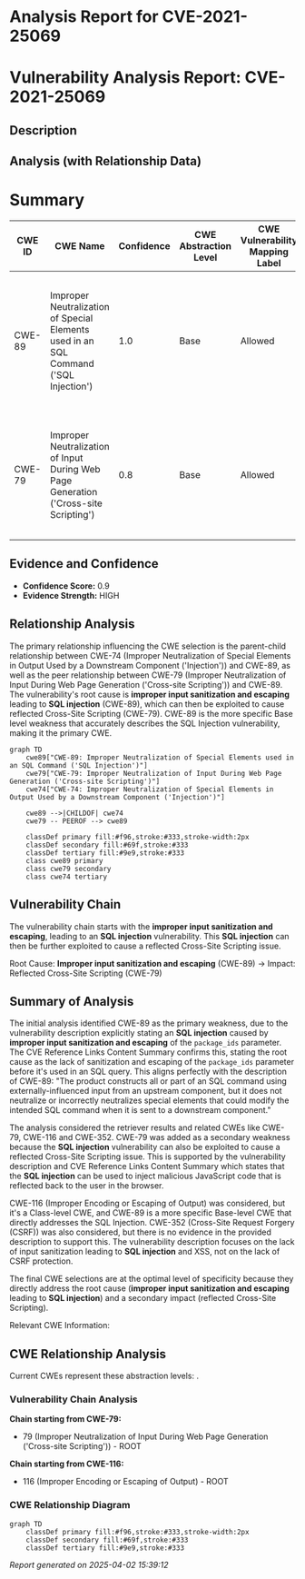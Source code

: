 # Analysis Report for CVE-2021-25069

# Vulnerability Analysis Report: CVE-2021-25069

## Description



## Analysis (with Relationship Data)

# Summary

| CWE ID | CWE Name | Confidence | CWE Abstraction Level | CWE Vulnerability Mapping Label | CWE-Vulnerability Mapping Notes |
|---|---|---|---|---|---|
| CWE-89 | Improper Neutralization of Special Elements used in an SQL Command ('SQL Injection') | 1.0 | Base | Allowed | Primary CWE. The vulnerability stems from **improper input sanitization and escaping** leading to **SQL injection**. |
| CWE-79 | Improper Neutralization of Input During Web Page Generation ('Cross-site Scripting') | 0.8 | Base | Allowed | Secondary CWE. The **SQL injection** can also be exploited to cause a Reflected Cross-Site Scripting issue. |

## Evidence and Confidence

*   **Confidence Score:** 0.9
*   **Evidence Strength:** HIGH

## Relationship Analysis

The primary relationship influencing the CWE selection is the parent-child relationship between CWE-74 (Improper Neutralization of Special Elements in Output Used by a Downstream Component ('Injection')) and CWE-89, as well as the peer relationship between CWE-79 (Improper Neutralization of Input During Web Page Generation ('Cross-site Scripting')) and CWE-89. The vulnerability's root cause is **improper input sanitization and escaping** leading to **SQL injection** (CWE-89), which can then be exploited to cause reflected Cross-Site Scripting (CWE-79). CWE-89 is the more specific Base level weakness that accurately describes the SQL Injection vulnerability, making it the primary CWE.

```mermaid
graph TD
    cwe89["CWE-89: Improper Neutralization of Special Elements used in an SQL Command ('SQL Injection')"]
    cwe79["CWE-79: Improper Neutralization of Input During Web Page Generation ('Cross-site Scripting')"]
    cwe74["CWE-74: Improper Neutralization of Special Elements in Output Used by a Downstream Component ('Injection')"]
    
    cwe89 -->|CHILDOF| cwe74
    cwe79 -- PEEROF --> cwe89

    classDef primary fill:#f96,stroke:#333,stroke-width:2px
    classDef secondary fill:#69f,stroke:#333
    classDef tertiary fill:#9e9,stroke:#333
    class cwe89 primary
    class cwe79 secondary
    class cwe74 tertiary
```

## Vulnerability Chain

The vulnerability chain starts with the **improper input sanitization and escaping**, leading to an **SQL injection** vulnerability. This **SQL injection** can then be further exploited to cause a reflected Cross-Site Scripting issue.

Root Cause: **Improper input sanitization and escaping** (CWE-89) -> Impact: Reflected Cross-Site Scripting (CWE-79)

## Summary of Analysis

The initial analysis identified CWE-89 as the primary weakness, due to the vulnerability description explicitly stating an **SQL injection** caused by **improper input sanitization and escaping** of the `package_ids` parameter. The CVE Reference Links Content Summary confirms this, stating the root cause as the lack of sanitization and escaping of the `package_ids` parameter before it's used in an SQL query. This aligns perfectly with the description of CWE-89: "The product constructs all or part of an SQL command using externally-influenced input from an upstream component, but it does not neutralize or incorrectly neutralizes special elements that could modify the intended SQL command when it is sent to a downstream component."

The analysis considered the retriever results and related CWEs like CWE-79, CWE-116 and CWE-352. CWE-79 was added as a secondary weakness because the **SQL injection** vulnerability can also be exploited to cause a reflected Cross-Site Scripting issue. This is supported by the vulnerability description and CVE Reference Links Content Summary which states that the **SQL injection** can be used to inject malicious JavaScript code that is reflected back to the user in the browser.

CWE-116 (Improper Encoding or Escaping of Output) was considered, but it's a Class-level CWE, and CWE-89 is a more specific Base-level CWE that directly addresses the SQL Injection. CWE-352 (Cross-Site Request Forgery (CSRF)) was also considered, but there is no evidence in the provided description to support this. The vulnerability description focuses on the lack of input sanitization leading to **SQL injection** and XSS, not on the lack of CSRF protection.

The final CWE selections are at the optimal level of specificity because they directly address the root cause (**improper input sanitization and escaping** leading to **SQL injection**) and a secondary impact (reflected Cross-Site Scripting).

Relevant CWE Information:


## CWE Relationship Analysis

Current CWEs represent these abstraction levels: .


### Vulnerability Chain Analysis

**Chain starting from CWE-79:**
- 79 (Improper Neutralization of Input During Web Page Generation ('Cross-site Scripting')) - ROOT


**Chain starting from CWE-116:**
- 116 (Improper Encoding or Escaping of Output) - ROOT



### CWE Relationship Diagram

```mermaid
graph TD
    classDef primary fill:#f96,stroke:#333,stroke-width:2px
    classDef secondary fill:#69f,stroke:#333
    classDef tertiary fill:#9e9,stroke:#333
```



*Report generated on 2025-04-02 15:39:12*
